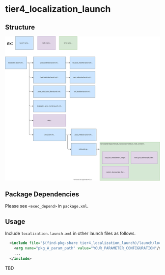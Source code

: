 # tier4_localization_launch

## Structure

![tier4_localization_launch](./localization_launch.drawio.svg)

## Package Dependencies

Please see `<exec_depend>` in `package.xml`.

## Usage

Include `localization.launch.xml` in other launch files as follows.

```xml
  <include file="$(find-pkg-share tier4_localization_launch)/launch/localization.launch.xml">
    <arg name="pkg_A_param_path" value="YOUR_PARAMETER_CONFIGURATION"/>
    ...
  </include>
```

TBD
<!-- 
Note that you need to provide a parameter configuration file in the argument to specify which parameters to load. See [`autoware.launch.xml` in `autowarefoundation/autoware_launch`](https://github.com/autowarefoundation/autoware_launch/blob/main/autoware_launch/launch/autoware.launch.xml) for example.

The parameter configuration file should look like as follows.

```xml
<?xml version="1.0"?>
<launch>
  <arg name="package_A_param_path" default="$(find-pkg-share autoware_launch)/config/*/package_A.param.yaml"/>
  ...
</launch>

``` -->

